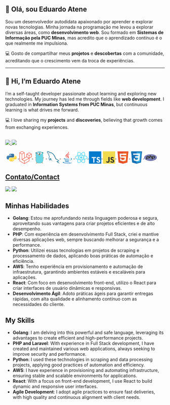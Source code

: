 ## 👋 Olá, sou Eduardo Atene  
Sou um desenvolvedor autodidata apaixonado por aprender e explorar novas tecnologias. Minha jornada na programação me levou a explorar diversas áreas, como **desenvolvimento web**. Sou formado em **Sistemas de Informação pela PUC Minas**, mas acredito que o aprendizado contínuo é o que realmente me impulsiona.

💻 Gosto de compartilhar meus **projetos** e **descobertas** com a comunidade, acreditando que o crescimento vem da troca de experiências.

---

## 👋 Hi, I’m Eduardo Atene  
I’m a self-taught developer passionate about learning and exploring new technologies. My journey has led me through fields like **web development**. I graduated in **Information Systems from PUC Minas**, but continuous learning is what drives me forward.

💻 I love sharing my **projects** and **discoveries**, believing that growth comes from exchanging experiences.

<br>

<div>
  <a href="https://github.com/EduardoAtene">
  <img height="180em" src="https://github-readme-stats.vercel.app/api?username=EduardoAtene&show_icons=true&theme=dark&include_all_commits=true&count_private=false"/>
  <img height="180em" src="https://github-readme-stats.vercel.app/api/top-langs/?username=EduardoAtene&layout=compact&langs_count=7&theme=dark"/>
</div>

<div style="display: inline_block"><br>  
  <img align="center" alt="-Python" height="30" width="40" src="https://raw.githubusercontent.com/devicons/devicon/master/icons/python/python-original.svg">
  <img align="center" alt="-Laravel" height="40" width="40" src="https://github.com/devicons/devicon/blob/master/icons/laravel/laravel-original.svg">
  <img align="center" alt="-Golang" height="40" width="40" src="https://raw.githubusercontent.com/devicons/devicon/master/icons/go/go-original.svg">
  <img align="center" alt="-SQL" height="40" width="40" src="https://raw.githubusercontent.com/devicons/devicon/master/icons/mysql/mysql-original.svg">
  <img align="center" alt="-Java" height="40" width="40" src="https://raw.githubusercontent.com/devicons/devicon/master/icons/java/java-original.svg">
  <img align="center" alt="-React" height="40" width="40" src="https://raw.githubusercontent.com/devicons/devicon/master/icons/react/react-original.svg">
  <img align="center" alt="-TypeScript" height="40" width="40" src="https://raw.githubusercontent.com/devicons/devicon/master/icons/typescript/typescript-original.svg">
  <img align="center" alt="-JavaScript" height="40" width="40" src="https://raw.githubusercontent.com/devicons/devicon/master/icons/javascript/javascript-original.svg">
  <img align="center" alt="-HTML" height="40" width="40" src="https://raw.githubusercontent.com/devicons/devicon/master/icons/html5/html5-original.svg">
  <img align="center" alt="-CSS" height="40" width="40" src="https://raw.githubusercontent.com/devicons/devicon/master/icons/css3/css3-original.svg">
  <img align="center" alt="-PHP-elephant" height="40" width="40" src="https://raw.githubusercontent.com/devicons/devicon/master/icons/php/php-original.svg">
</div>

   ## Contato/Contact
<div>
  <a href="mailto:eduardoatenesilvamarinha@gmail.com"><img src="https://img.shields.io/badge/-Gmail-%23333?style=for-the-badge&logo=gmail&logoColor=white" target="_blank"></a>
  <a href="https://www.linkedin.com/in/eduardo-atene/"><img src="https://img.shields.io/badge/LinkedIn-0077B5?style=for-the-badge&logo=linkedin&logoColor=white" target="_blank"></a>

</div>

## Minhas Habilidades
- **Golang**: Estou me aprofundando nesta linguagem poderosa e segura, aproveitando suas vantagens para criar projetos eficientes e de alto desempenho.
- **PHP**: Com experiência em desenvolvimento Full Stack, criei e mantive diversas aplicações web, sempre buscando melhorar a segurança e a performance.
- **Python**: Utilizei essas tecnologias em projetos de scraping e processamento de dados, aplicando boas práticas de automação e eficiência.
- **AWS**: Tenho experiência em provisionamento e automação de infraestrutura, garantindo ambientes estáveis e escaláveis para aplicações.
- **React**: Com foco em desenvolvimento front-end, utilizo o React para criar interfaces de usuário dinâmicas e responsivas.
- **Desenvolvimento Ágil**: Adoto práticas ágeis para garantir entregas rápidas, com alta qualidade e alinhamento contínuo com as necessidades do cliente.

## My Skills
- **Golang**: I am delving into this powerful and safe language, leveraging its advantages to create efficient and high-performance projects.
- **PHP and Laravel**: With experience in Full Stack development, I have created and maintained various web applications, always seeking to improve security and performance.
- **Python**: I used these technologies in scraping and data processing projects, applying good practices of automation and efficiency.
- **AWS**: I have experience in provisioning and automating infrastructure, ensuring stable and scalable environments for applications.
- **React**: With a focus on front-end development, I use React to build dynamic and responsive user interfaces.
- **Agile Development**: I adopt agile practices to ensure fast deliveries, with high quality and continuous alignment with client needs.




